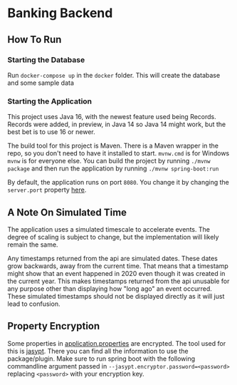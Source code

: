 # Banking Backend

## How To Run

### Starting the Database

Run `docker-compose up` in the `docker` folder. This will create the database and some sample data

### Starting the Application

This project uses Java 16, with the newest feature used being Records. Records were added, in preview, 
in Java 14 so Java 14 might work, but the best bet is to use 16 or newer. 

The build tool for this project is Maven. There is a Maven wrapper in the repo, so you don't need to have
it installed to start. `mvnw.cmd` is for Windows `mvnw` is for everyone else. You can build
the project by running `./mvnw package` and then run the application by running `./mvnw spring-boot:run`

By default, the application runs on port `8080`. You change it by changing the `server.port`
property [here](/src/main/resources/application.properties).

## A Note On Simulated Time

The application uses a simulated timescale to accelerate events. The
degree of scaling is subject to change, but the implementation will likely
remain the same. 

Any timestamps returned from the api are simulated dates.
These dates grow backwards, away from the current time. That means
that a timestamp might show that an event happened in 2020 even though
it was created in the current year. This makes timestamps returned from
the api unusable for any purpose other than displaying how "long ago" an
event occurred. These simulated timestamps should not be displayed directly
as it will just lead to confusion.

## Property Encryption

Some properties in [application.properties](/src/main/resources/application.properties) are encrypted.
The tool used for this is [jasypt](https://github.com/ulisesbocchio/jasypt-spring-boot). There you can find
all the information to use the package/plugin. Make sure to run spring boot with the following commandline argument
passed in `--jasypt.encryptor.password=<password>` replacing `<password>` with your encryption key. 